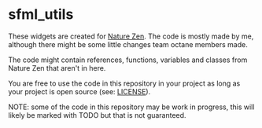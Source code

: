 # sfml_utils

These widgets are created for [Nature Zen](https://github.com/richelbilderbeek/djog_unos_2018).
The code is mostly made by me, although there might be some little changes team octane members made.

The code might contain references, functions, variables and classes from Nature Zen that aren't in here.

You are free to use the code in this repository in your project as long as your project is open source (see: [LICENSE](LICENSE)).

NOTE: some of the code in this repository may be work in progress, this will likely be marked with TODO but that is not guaranteed.
